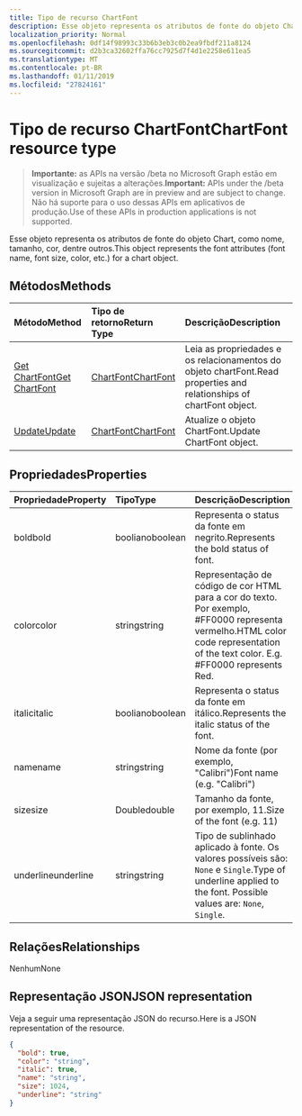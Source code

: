 ```yaml
---
title: Tipo de recurso ChartFont
description: Esse objeto representa os atributos de fonte do objeto Chart, como nome, tamanho, cor, dentre outros.
localization_priority: Normal
ms.openlocfilehash: 0df14f98993c33b6b3eb3c0b2ea9fbdf211a8124
ms.sourcegitcommit: d2b3ca32602ffa76cc7925d7f4d1e2258e611ea5
ms.translationtype: MT
ms.contentlocale: pt-BR
ms.lasthandoff: 01/11/2019
ms.locfileid: "27824161"
---
```

# <a name="chartfont-resource-type"></a><span data-ttu-id="3df28-103">Tipo de recurso ChartFont</span><span class="sxs-lookup"><span data-stu-id="3df28-103">ChartFont resource type</span></span>

> <span data-ttu-id="3df28-104">**Importante:** as APIs na versão /beta no Microsoft Graph estão em visualização e sujeitas a alterações.</span><span class="sxs-lookup"><span data-stu-id="3df28-104">**Important:** APIs under the /beta version in Microsoft Graph are in preview and are subject to change.</span></span> <span data-ttu-id="3df28-105">Não há suporte para o uso dessas APIs em aplicativos de produção.</span><span class="sxs-lookup"><span data-stu-id="3df28-105">Use of these APIs in production applications is not supported.</span></span>

<span data-ttu-id="3df28-106">Esse objeto representa os atributos de fonte do objeto Chart, como nome, tamanho, cor, dentre outros.</span><span class="sxs-lookup"><span data-stu-id="3df28-106">This object represents the font attributes (font name, font size, color, etc.) for a chart object.</span></span>


## <a name="methods"></a><span data-ttu-id="3df28-107">Métodos</span><span class="sxs-lookup"><span data-stu-id="3df28-107">Methods</span></span>

| <span data-ttu-id="3df28-108">Método</span><span class="sxs-lookup"><span data-stu-id="3df28-108">Method</span></span>           | <span data-ttu-id="3df28-109">Tipo de retorno</span><span class="sxs-lookup"><span data-stu-id="3df28-109">Return Type</span></span>    |<span data-ttu-id="3df28-110">Descrição</span><span class="sxs-lookup"><span data-stu-id="3df28-110">Description</span></span>|
|:---------------|:--------|:----------|
|[<span data-ttu-id="3df28-111">Get ChartFont</span><span class="sxs-lookup"><span data-stu-id="3df28-111">Get ChartFont</span></span>](../api/chartfont-get.md) | [<span data-ttu-id="3df28-112">ChartFont</span><span class="sxs-lookup"><span data-stu-id="3df28-112">ChartFont</span></span>](chartfont.md) |<span data-ttu-id="3df28-113">Leia as propriedades e os relacionamentos do objeto chartFont.</span><span class="sxs-lookup"><span data-stu-id="3df28-113">Read properties and relationships of chartFont object.</span></span>|
|[<span data-ttu-id="3df28-114">Update</span><span class="sxs-lookup"><span data-stu-id="3df28-114">Update</span></span>](../api/chartfont-update.md) | [<span data-ttu-id="3df28-115">ChartFont</span><span class="sxs-lookup"><span data-stu-id="3df28-115">ChartFont</span></span>](chartfont.md)   |<span data-ttu-id="3df28-116">Atualize o objeto ChartFont.</span><span class="sxs-lookup"><span data-stu-id="3df28-116">Update ChartFont object.</span></span> |

## <a name="properties"></a><span data-ttu-id="3df28-117">Propriedades</span><span class="sxs-lookup"><span data-stu-id="3df28-117">Properties</span></span>
| <span data-ttu-id="3df28-118">Propriedade</span><span class="sxs-lookup"><span data-stu-id="3df28-118">Property</span></span>     | <span data-ttu-id="3df28-119">Tipo</span><span class="sxs-lookup"><span data-stu-id="3df28-119">Type</span></span>   |<span data-ttu-id="3df28-120">Descrição</span><span class="sxs-lookup"><span data-stu-id="3df28-120">Description</span></span>|
|:---------------|:--------|:----------|
|<span data-ttu-id="3df28-121">bold</span><span class="sxs-lookup"><span data-stu-id="3df28-121">bold</span></span>|<span data-ttu-id="3df28-122">booliano</span><span class="sxs-lookup"><span data-stu-id="3df28-122">boolean</span></span>|<span data-ttu-id="3df28-123">Representa o status da fonte em negrito.</span><span class="sxs-lookup"><span data-stu-id="3df28-123">Represents the bold status of font.</span></span>|
|<span data-ttu-id="3df28-124">color</span><span class="sxs-lookup"><span data-stu-id="3df28-124">color</span></span>|<span data-ttu-id="3df28-125">string</span><span class="sxs-lookup"><span data-stu-id="3df28-125">string</span></span>|<span data-ttu-id="3df28-p102">Representação de código de cor HTML para a cor do texto. Por exemplo, #FF0000 representa vermelho.</span><span class="sxs-lookup"><span data-stu-id="3df28-p102">HTML color code representation of the text color. E.g. #FF0000 represents Red.</span></span>|
|<span data-ttu-id="3df28-129">italic</span><span class="sxs-lookup"><span data-stu-id="3df28-129">italic</span></span>|<span data-ttu-id="3df28-130">booliano</span><span class="sxs-lookup"><span data-stu-id="3df28-130">boolean</span></span>|<span data-ttu-id="3df28-131">Representa o status da fonte em itálico.</span><span class="sxs-lookup"><span data-stu-id="3df28-131">Represents the italic status of the font.</span></span>|
|<span data-ttu-id="3df28-132">name</span><span class="sxs-lookup"><span data-stu-id="3df28-132">name</span></span>|<span data-ttu-id="3df28-133">string</span><span class="sxs-lookup"><span data-stu-id="3df28-133">string</span></span>|<span data-ttu-id="3df28-134">Nome da fonte (por exemplo, "Calibri")</span><span class="sxs-lookup"><span data-stu-id="3df28-134">Font name (e.g. "Calibri")</span></span>|
|<span data-ttu-id="3df28-135">size</span><span class="sxs-lookup"><span data-stu-id="3df28-135">size</span></span>|<span data-ttu-id="3df28-136">Double</span><span class="sxs-lookup"><span data-stu-id="3df28-136">double</span></span>|<span data-ttu-id="3df28-137">Tamanho da fonte, por exemplo, 11.</span><span class="sxs-lookup"><span data-stu-id="3df28-137">Size of the font (e.g. 11)</span></span>|
|<span data-ttu-id="3df28-138">underline</span><span class="sxs-lookup"><span data-stu-id="3df28-138">underline</span></span>|<span data-ttu-id="3df28-139">string</span><span class="sxs-lookup"><span data-stu-id="3df28-139">string</span></span>|<span data-ttu-id="3df28-p103">Tipo de sublinhado aplicado à fonte. Os valores possíveis são: `None` e `Single`.</span><span class="sxs-lookup"><span data-stu-id="3df28-p103">Type of underline applied to the font. Possible values are: `None`, `Single`.</span></span>|

## <a name="relationships"></a><span data-ttu-id="3df28-142">Relações</span><span class="sxs-lookup"><span data-stu-id="3df28-142">Relationships</span></span>
<span data-ttu-id="3df28-143">Nenhum</span><span class="sxs-lookup"><span data-stu-id="3df28-143">None</span></span>


## <a name="json-representation"></a><span data-ttu-id="3df28-144">Representação JSON</span><span class="sxs-lookup"><span data-stu-id="3df28-144">JSON representation</span></span>

<span data-ttu-id="3df28-145">Veja a seguir uma representação JSON do recurso.</span><span class="sxs-lookup"><span data-stu-id="3df28-145">Here is a JSON representation of the resource.</span></span>

<!-- {
  "blockType": "resource",
  "optionalProperties": [

  ],
  "@odata.type": "microsoft.graph.chartFont"
}-->

```json
{
  "bold": true,
  "color": "string",
  "italic": true,
  "name": "string",
  "size": 1024,
  "underline": "string"
}

```

<!-- uuid: 8fcb5dbc-d5aa-4681-8e31-b001d5168d79
2015-10-25 14:57:30 UTC -->
<!-- {
  "type": "#page.annotation",
  "description": "ChartFont resource",
  "keywords": "",
  "section": "documentation",
  "tocPath": ""
}-->
